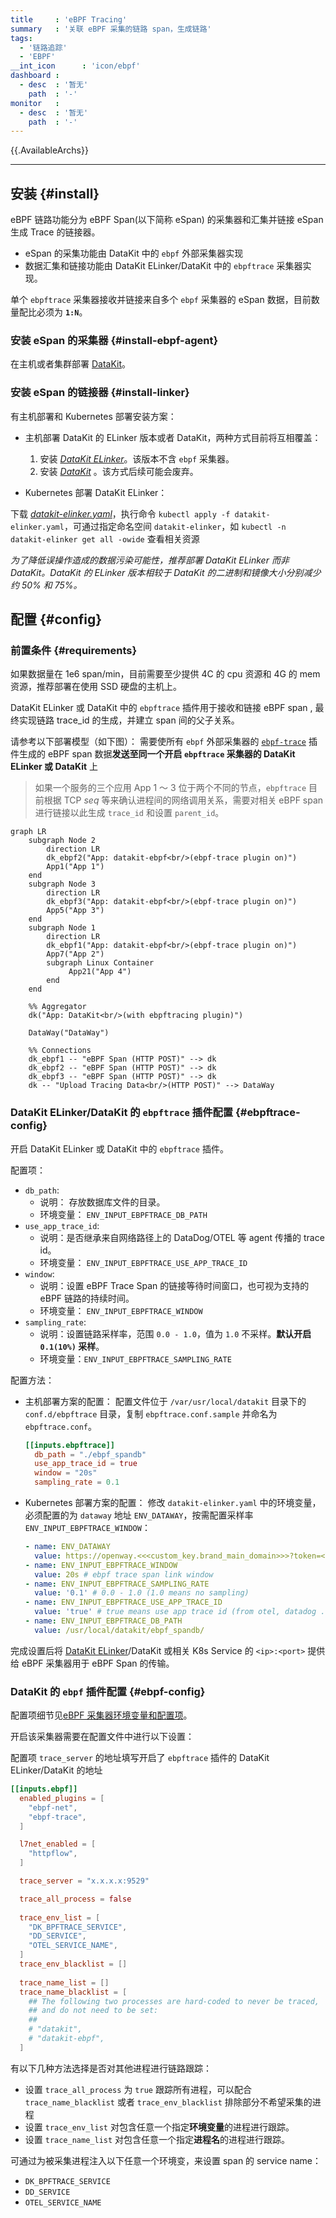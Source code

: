 ```yaml
---
title     : 'eBPF Tracing'
summary   : '关联 eBPF 采集的链路 span，生成链路'
tags:
  - '链路追踪'
  - 'EBPF'
__int_icon      : 'icon/ebpf'
dashboard :
  - desc  : '暂无'
    path  : '-'
monitor   :
  - desc  : '暂无'
    path  : '-'
---
```


{{.AvailableArchs}}

---

## 安装 {#install}

eBPF 链路功能分为 eBPF Span(以下简称 eSpan) 的采集器和汇集并链接 eSpan 生成 Trace 的链接器。

- eSpan 的采集功能由 DataKit 中的 `ebpf` 外部采集器实现
- 数据汇集和链接功能由 DataKit ELinker/DataKit 中的 `ebpftrace` 采集器实现。

单个 `ebpftrace` 采集器接收并链接来自多个 `ebpf` 采集器的 eSpan 数据，目前数量配比必须为 **`1:N`**。

### 安装 eSpan 的采集器 {#install-ebpf-agent}

在主机或者集群部署 [DataKit](../datakit/datakit-install.md)。

### 安装 eSpan 的链接器 {#install-linker}

有主机部署和 Kubernetes 部署安装方案：

- 主机部署 DataKit 的 ELinker 版本或者 DataKit，两种方式目前将互相覆盖：
    1. 安装 [*DataKit ELinker*](../datakit/datakit-install.md#elinker-install)。该版本不含 `ebpf` 采集器。
    1. 安装 [*DataKit*](../datakit/datakit-install.md#get-install) 。该方式后续可能会废弃。

- Kubernetes 部署 DataKit ELinker：

下载 [*datakit-elinker.yaml*](https://static.<<<custom_key.brand_main_domain>>>/datakit/datakit-elinker.yaml)，执行命令 `kubectl apply -f datakit-elinker.yaml`，可通过指定命名空间 `datakit-elinker`，如 `kubectl -n datakit-elinker get all -owide` 查看相关资源

*为了降低误操作造成的数据污染可能性，推荐部署 DataKit ELinker 而非 DataKit。DataKit 的 ELinker 版本相较于 DataKit 的二进制和镜像大小分别减少约 50% 和 75%。*

## 配置 {#config}

### 前置条件 {#requirements}

如果数据量在 1e6 span/min，目前需要至少提供 4C 的 cpu 资源和 4G 的 mem 资源，推荐部署在使用 SSD 硬盘的主机上。

DataKit ELinker 或 DataKit 中的 `ebpftrace` 插件用于接收和链接 eBPF span , 最终实现链路 trace_id 的生成，并建立 span 间的父子关系。

请参考以下部署模型（如下图）： 需要使所有 `ebpf` 外部采集器的 [`ebpf-trace`](./ebpf.md#ebpf-trace) 插件生成的 eBPF span 数据**发送至同一个开启 `ebpftrace` 采集器的 DataKit ELinker 或 DataKit** 上

> 如果一个服务的三个应用 App 1 ～ 3 位于两个不同的节点，`ebpftrace` 目前根据 TCP *seq* 等来确认进程间的网络调用关系，需要对相关 eBPF span 进行链接以此生成 `trace_id` 和设置 `parent_id`。


```mermaid
graph LR
    subgraph Node 2
        direction LR
        dk_ebpf2("App: datakit-ebpf<br/>(ebpf-trace plugin on)")
        App1("App 1")
    end
    subgraph Node 3
        direction LR
        dk_ebpf3("App: datakit-ebpf<br/>(ebpf-trace plugin on)")
        App5("App 3")
    end
    subgraph Node 1
        direction LR
        dk_ebpf1("App: datakit-ebpf<br/>(ebpf-trace plugin on)")
        App7("App 2")
        subgraph Linux Container
             App21("App 4")
        end
    end

    %% Aggregator
    dk("App: DataKit<br/>(with ebpftracing plugin)")

    DataWay("DataWay")

    %% Connections
    dk_ebpf1 -- "eBPF Span (HTTP POST)" --> dk
    dk_ebpf2 -- "eBPF Span (HTTP POST)" --> dk
    dk_ebpf3 -- "eBPF Span (HTTP POST)" --> dk
    dk -- "Upload Tracing Data<br/>(HTTP POST)" --> DataWay
```

### DataKit ELinker/DataKit 的 `ebpftrace` 插件配置 {#ebpftrace-config}

开启 DataKit ELinker 或 DataKit 中的 `ebpftrace` 插件。

配置项：

- `db_path`:
    - 说明： 存放数据库文件的目录。
    - 环境变量： `ENV_INPUT_EBPFTRACE_DB_PATH`
- `use_app_trace_id`:
    - 说明：是否继承来自网络路径上的 DataDog/OTEL 等 agent 传播的 trace id。
    - 环境变量： `ENV_INPUT_EBPFTRACE_USE_APP_TRACE_ID`
- `window`:
    - 说明：设置 eBPF Trace Span 的链接等待时间窗口，也可视为支持的 eBPF 链路的持续时间。
    - 环境变量： `ENV_INPUT_EBPFTRACE_WINDOW`
- `sampling_rate`:
    - 说明：设置链路采样率，范围 `0.0 - 1.0`，值为 `1.0` 不采样。**默认开启 `0.1(10%)` 采样**。
    - 环境变量：`ENV_INPUT_EBPFTRACE_SAMPLING_RATE`

配置方法：

- 主机部署方案的配置：
  配置文件位于 `/var/usr/local/datakit` 目录下的 `conf.d/ebpftrace` 目录，复制  `ebpftrace.conf.sample` 并命名为 `ebpftrace.conf`。

  ```toml
  [[inputs.ebpftrace]]
    db_path = "./ebpf_spandb"
    use_app_trace_id = true
    window = "20s"
    sampling_rate = 0.1
  ```

- Kubernetes 部署方案的配置：
  修改 `datakit-elinker.yaml` 中的环境变量，必须配置的为 `dataway` 地址 `ENV_DATAWAY`，按需配置采样率 `ENV_INPUT_EBPFTRACE_WINDOW`：

  ```yaml
  - name: ENV_DATAWAY
    value: https://openway.<<<custom_key.brand_main_domain>>>?token=<YOUR-WORKSPACE-TOKEN> # Fill your real Dataway server and(or) workspace token
  - name: ENV_INPUT_EBPFTRACE_WINDOW
    value: 20s # ebpf trace span link window
  - name: ENV_INPUT_EBPFTRACE_SAMPLING_RATE
    value: '0.1' # 0.0 - 1.0 (1.0 means no sampling)
  - name: ENV_INPUT_EBPFTRACE_USE_APP_TRACE_ID
    value: 'true' # true means use app trace id (from otel, datadog ...) as ebpf trace id in ebpftrace
  - name: ENV_INPUT_EBPFTRACE_DB_PATH
    value: /usr/local/datakit/ebpf_spandb/
  ```

完成设置后将 [DataKit ELinker](../datakit/datakit-install.md#elinker-install)/DataKit 或相关 K8s Service 的 `<ip>:<port>` 提供给 eBPF 采集器用于 eBPF Span 的传输。

### DataKit 的 `ebpf` 插件配置 {#ebpf-config}

配置项细节见[eBPF 采集器环境变量和配置项](./ebpf.md#input-cfg-field-env)。

开启该采集器需要在配置文件中进行以下设置：

配置项 `trace_server` 的地址填写开启了 `ebpftrace` 插件的 DataKit ELinker/DataKit 的地址

```toml
[[inputs.ebpf]]
  enabled_plugins = [
    "ebpf-net",
    "ebpf-trace",
  ]

  l7net_enabled = [
    "httpflow",
  ]

  trace_server = "x.x.x.x:9529"

  trace_all_process = false
  
  trace_env_list = [
    "DK_BPFTRACE_SERVICE",
    "DD_SERVICE",
    "OTEL_SERVICE_NAME",
  ]
  trace_env_blacklist = []
  
  trace_name_list = []
  trace_name_blacklist = [
    ## The following two processes are hard-coded to never be traced,
    ## and do not need to be set:
    ##
    # "datakit",
    # "datakit-ebpf",
  ]
```

有以下几种方法选择是否对其他进程进行链路跟踪：

- 设置 `trace_all_process` 为 `true` 跟踪所有进程，可以配合 `trace_name_blacklist` 或者 `trace_env_blacklist` 排除部分不希望采集的进程
- 设置 `trace_env_list` 对包含任意一个指定**环境变量**的进程进行跟踪。
- 设置 `trace_name_list` 对包含任意一个指定**进程名**的进程进行跟踪。

可通过为被采集进程注入以下任意一个环境变，来设置 span 的 service name：

- `DK_BPFTRACE_SERVICE`
- `DD_SERVICE`
- `OTEL_SERVICE_NAME`
